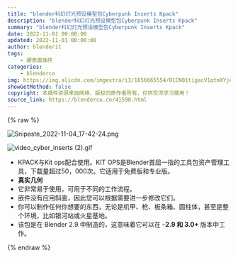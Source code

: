 ```yaml
---
title: "blender科幻灯光预设模型包Cyberpunk Inserts Kpack"
description: "blender科幻灯光预设模型包Cyberpunk Inserts Kpack"
summary: "blender科幻灯光预设模型包Cyberpunk Inserts Kpack"
date: 2022-11-01 00:00:00
updated: 2022-11-01 00:00:00
author: blenderit
tags: 
    - 硬表面插件
categories:
    - blenderco
img: https://img.alicdn.com/imgextra/i3/1856665554/O1CN01tigacV1qtmXYjAUUH_!!1856665554.png
showGetMethod: false
copyright: 本插件资源来自网络，版权归原作者所有，仅供交流学习使用！
source_link: https://blenderco.cn/41590.html
---
```


{% raw %}
<p><img class="aligncenter" src="https://img.alicdn.com/imgextra/i3/1856665554/O1CN01tigacV1qtmXYjAUUH_!!1856665554.png" alt="Snipaste_2022-11-04_17-42-24.png"></p><p><img src="https://img.alicdn.com/imgextra/i1/1856665554/O1CN01Ev3EBn1qtmXesRGuT_!!1856665554.gif" alt="video_cyber_inserts (2).gif"></p><ul>
<li><span>KPACK与Kit ops配合使用。KIT OPS是Blender首屈一指的工具包资产管理工具，下载量超过50，000次。它适用于免费版和专业版。</span></li>
<li><b>真实几何</b></li>
<li><span>它非常易于使用，可用于不同的工作流程。</span></li>
<li><span>嵌件没有应用斜面，因此您可以根据需要进一步修改它们。</span></li>
<li><span>你可以制作任何你想要的东西，无论是机甲、枪、板条箱、圆柱体，甚至是整个环境，比如银河站或火星基地。</span></li>
<li>该包是在 Blender 2.9 中制造的，这意味着它可以在 –<b>2.9 和 3.0+</b> 版本中工作。</li>
</ul>
<div style="display: none">blenderco</div>
{% endraw %}